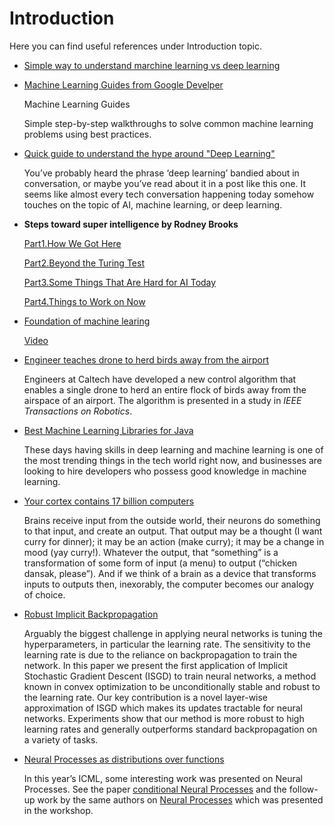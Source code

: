 # Introduction

Here you can find useful references under Introduction topic.

- [Simple way to understand marchine learning vs deep learning](https://www.zendesk.com/blog/machine-learning-and-deep-learning/)

- [Machine Learning Guides from Google Develper](https://developers.google.com/machine-learning/guides/)

  Machine Learning Guides

  Simple step-by-step walkthroughs to solve common machine learning problems using best practices.

- [Quick guide to understand the hype around "Deep Learning"](https://thenextweb.com/contributors/2018/07/14/quick-guide-to-deep-learning/)

  You’ve probably heard the phrase ‘deep learning’ bandied about in conversation, or maybe you’ve read about it in a post like this one. It seems like almost every tech conversation happening today somehow touches on the topic of AI, machine learning, or deep learning.

- **Steps toward super intelligence by Rodney Brooks**

  [Part1.How We Got Here](https://rodneybrooks.com/forai-steps-toward-super-intelligence-i-how-we-got-here/)

  [Part2.Beyond the Turing Test](http://rodneybrooks.com/forai-steps-toward-super-intelligence-ii-beyond-the-turing-test/)

  [Part3.Some Things That Are Hard for AI Today](http://rodneybrooks.com/forai-steps-toward-super-intelligence-iii-hard-things-today/)

  [Part4.Things to Work on Now](http://rodneybrooks.com/forai-steps-toward-super-intelligence-iv-things-to-work-on-now/)

- [Foundation of machine learing](https://bloomberg.github.io/foml/#home)

  [Video](https://www.youtube.com/playlist?list=PLnZuxOufsXnvftwTB1HL6mel1V32w0ThI)

- [Engineer teaches drone to herd birds away from the airport](http://www.caltech.edu/news/engineers-taught-drone-herd-birds-away-airports-82933)

  Engineers at Caltech have developed a new control algorithm that enables a single drone to herd an entire flock of birds away from the airspace of an airport. The algorithm is presented in a study in *IEEE Transactions on Robotics*.

- [Best Machine Learning Libraries for Java](https://hackernoon.com/best-machine-learning-libraries-for-java-development-4eccb88e1348)

  These days having skills in deep learning and machine learning is one of the most trending things in the tech world right now, and businesses are looking to hire developers who possess good knowledge in machine learning.

- [Your cortex contains 17 billion computers](https://medium.com/the-spike/your-cortex-contains-17-billion-computers-9034e42d34f2)

  Brains receive input from the outside world, their neurons do something to that input, and create an output. That output may be a thought (I want curry for dinner); it may be an action (make curry); it may be a change in mood (yay curry!). Whatever the output, that “something” is a transformation of some form of input (a menu) to output (“chicken dansak, please”). And if we think of a brain as a device that transforms inputs to outputs then, inexorably, the computer becomes our analogy of choice.

- [Robust Implicit Backpropagation](https://arxiv.org/pdf/1808.02433.pdf)

  Arguably the biggest challenge in applying neural networks is tuning the hyperparameters, in particular the learning rate. The sensitivity to the learning rate is due to the reliance on backpropagation to train the network. In this paper we present the first application of Implicit Stochastic Gradient Descent (ISGD) to train neural networks, a method known in convex optimization to be unconditionally stable and robust to the learning rate. Our key contribution is a novel layer-wise approximation of ISGD which makes its updates tractable for neural networks. Experiments show that our method is more robust to high learning rates and generally outperforms standard backpropagation on a variety of tasks.

- [Neural Processes as distributions over functions](http://kasparmartens.rbind.io/post/np/)

  In this year’s ICML, some interesting work was presented on Neural Processes. See the paper [conditional Neural Processes](https://arxiv.org/abs/1807.01613) and the follow-up work by the same authors on [Neural Processes](https://arxiv.org/abs/1807.01622) which was presented in the workshop. 









 

